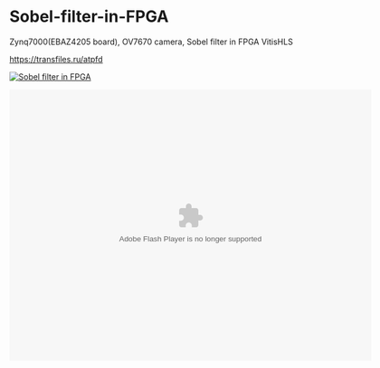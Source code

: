 # Sobel-filter-in-FPGA

Zynq7000(EBAZ4205 board), OV7670 camera, Sobel filter in FPGA VitisHLS

https://transfiles.ru/atpfd

[![Sobel filter in FPGA](https://i9.ytimg.com/vi/I7Awfnm8Etk/mq2.jpg?sqp=CJiMpI8G&rs=AOn4CLAqNPqi4wOVr6FxTuBi929Kuk9QKg)](https://www.youtube.com/watch?v=I7Awfnm8Etk)

<object width="640" height="480">
  <param name="movie" value="[http://www.youtube.com/user/wwwLoveWatercom?v=BTRN1YETpyg](https://www.youtube.com/watch?v=I7Awfnm8Etk)" />
  <param name="wmode" value="transparent" />
  <embed src="http://www.youtube.com/user/wwwLoveWatercom?v=BTRN1YETpyg"
         type="application/x-shockwave-flash"
         wmode="transparent" width="640" height="480" />
</object>
